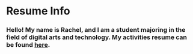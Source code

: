 # Resume Info

### Hello! My name is Rachel, and I am a student majoring in the field of digital arts and technology. My activities resume can be found [here](resume.docx).
